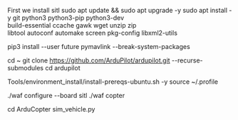 First we install sitl
sudo apt update && sudo apt upgrade -y
sudo apt install -y git python3 python3-pip python3-dev \
  build-essential ccache gawk wget unzip zip \
  libtool autoconf automake screen pkg-config libxml2-utils

pip3 install --user future pymavlink --break-system-packages

cd ~
git clone https://github.com/ArduPilot/ardupilot.git --recurse-submodules
cd ardupilot

Tools/environment_install/install-prereqs-ubuntu.sh -y
source ~/.profile

./waf configure --board sitl
./waf copter

cd ArduCopter
sim_vehicle.py
